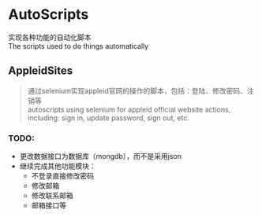 # AutoScripts

实现各种功能的自动化脚本  
The scripts used to do things automatically

## AppleidSites
> 通过selenium实现appleid官网的操作的脚本，包括：登陆、修改密码、注销等  
> autoscripts using selenium for appleid official website actions, including: sign in, update password, sign out, etc.


### TODO:
* 更改数据接口为数据库（mongdb），而不是采用json
* 继续完成其他功能模块：
	* 不登录直接修改密码
	* 修改邮箱
	* 修改联系邮箱
	* 邮箱接口等

